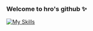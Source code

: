 ### Welcome to hro's github ✨

<!--
**hro19/hro19** is a ✨ _special_ ✨ repository because its `README.md` (this file) appears on your GitHub profile.

Here are some ideas to get you started:

- 🔭 I’m currently working on ...
- 🌱 I’m currently learning ...
- 👯 I’m looking to collaborate on ...
- 🤔 I’m looking for help with ...
- 💬 Ask me about ...
- 📫 How to reach me: ...
- 😄 Pronouns: ...
- ⚡ Fun fact: ...
-->

[![My Skills](https://skillicons.dev/icons?i=js,html,css,astro,bitbucket,bootstrap,bun,cloudflare,discord,docker,express,figma,firebase,github,graphql,ai,js,jest,jquery,laravel,materialui,mongodb,mysql,netlify,nextjs,nginx,nodejs,notion,npm,nuxtjs,ps,php,pinia,postgres,postman,powershell,prisma,py,rails,ruby,sass,sqlite,sublime,supabase,tailwind,twitter,ts,vercel,vite,vitest,vscode,vuetify,windows,wordpress,workers,xd)](https://skillicons.dev)
